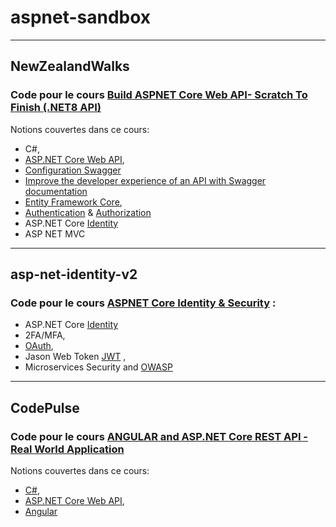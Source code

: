 # aspnet-sandbox

---
## NewZealandWalks
### Code pour le cours [Build ASPNET Core Web API- Scratch To Finish (.NET8 API)]
Notions couvertes dans ce cours:
- C#, 
- [ASP.NET Core Web API],
- [Configuration Swagger]
- [Improve the developer experience of an API with Swagger documentation]
- [Entity Framework Core], 
- [Authentication] &  [Authorization]
- ASP.NET Core [Identity]
- ASP NET MVC

---
## asp-net-identity-v2
### Code pour le cours [ASPNET Core Identity & Security] :
- ASP.NET Core [Identity]
- 2FA/MFA, 
- [OAuth], 
- Jason Web Token [JWT] , 
- Microservices Security and [OWASP]

---
## CodePulse
### Code pour le cours [ANGULAR and ASP.NET Core REST API - Real World Application]
Notions couvertes dans ce cours:
- [C#], 
- [ASP.NET Core Web API], 
- [Angular]



[//]: # (These are reference links used in the body of this note and get stripped out when the markdown processor does its job. There is no need to format nicely because it shouldn't be seen. Thanks SO - http://stackoverflow.com/questions/4823468/store-comments-in-markdown-syntax)


[ASPNET Core Identity & Security]: <https://mern.udemy.com/course/aspnet-core-2-security-and-identity-management-with-c/learn/lecture/9908504#overview>
[C#]: <https://dotnet.microsoft.com/en-us/languages/csharp>
[Angular]: <https://angular.dev/>
[ANGULAR and ASP.NET Core REST API - Real World Application]: <https://mern.udemy.com/course/real-world-app-angular-aspnet-core-web-api-and-sql/learn/lecture/38606284#overview>
[Build ASPNET Core Web API- Scratch To Finish (.NET8 API)]: <https://mern.udemy.com/course/build-rest-apis-with-aspnet-core-web-api-entity-framework/learn/lecture/29704306#overview>    
[ASP.NET Core Web API]: <https://learn.microsoft.com/en-us/aspnet/core/web-api/?view=aspnetcore-9.0>
[Configuration Swagger]: <https://learn.microsoft.com/en-us/aspnet/core/tutorials/web-api-help-pages-using-swagger?view=aspnetcore-8.0&viewFallbackFrom=aspnetcore-9.0>
[Improve the developer experience of an API with Swagger documentation]: <https://learn.microsoft.com/en-us/training/modules/improve-api-developer-experience-with-swagger/?source=recommendations>
[Entity Framework Core]: <https://learn.microsoft.com/fr-fr/ef/core/>
[SQLite]: <https://www.sqlite.org/index.html>
[Authentication]: <https://learn.microsoft.com/en-us/aspnet/core/security/authentication/?view=aspnetcore-9.0>
[Authorization]: <https://learn.microsoft.com/en-us/aspnet/core/security/authorization/introduction?view=aspnetcore-9.0>
[Identity]: <https://learn.microsoft.com/en-us/aspnet/core/security/authentication/identity?view=aspnetcore-9.0&tabs=visual-studio>
[JWT]: <https://jwt.io/>
[OAuth]: <https://auth0.com/fr>
[OWASP]: <https://owasp.org/>